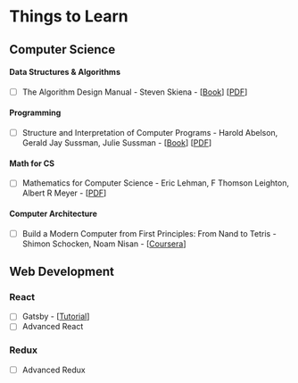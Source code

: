 # Things to Learn

## Computer Science

#### Data Structures & Algorithms

- [ ] The Algorithm Design Manual - Steven Skiena -  [[Book](https://www.amazon.com/Algorithm-Design-Manual-Steven-Skiena-dp-1848000693/dp/1848000693/ref=mt_hardcover?_encoding=UTF8&me=&qid=)] [[PDF](http://citeseerx.ist.psu.edu/viewdoc/download?doi=10.1.1.471.4772&rep=rep1&type=pdf)]

#### Programming
- [ ] Structure and Interpretation of Computer Programs - Harold Abelson, Gerald Jay Sussman, Julie Sussman -  [[Book](https://www.amazon.com/Structure-Interpretation-Computer-Programs-Engineering-dp-0262011530/dp/0262011530/ref=mt_hardcover?_encoding=UTF8&me=&qid=1561357023)] [[PDF](https://web.mit.edu/alexmv/6.037/sicp.pdf)]

#### Math for CS
- [ ] Mathematics for Computer Science - Eric Lehman, F Thomson Leighton, Albert R Meyer - [[PDF](https://courses.csail.mit.edu/6.042/spring17/mcs.pdf)]

#### Computer Architecture
- [ ] Build a Modern Computer from First Principles: From Nand to Tetris - Shimon Schocken, Noam Nisan - [[Coursera](https://www.coursera.org/learn/build-a-computer)]


## Web Development

### React
- [ ] Gatsby - [[Tutorial](https://www.gatsbyjs.org/tutorial/)]
- [ ] Advanced React

### Redux
- [ ] Advanced Redux

